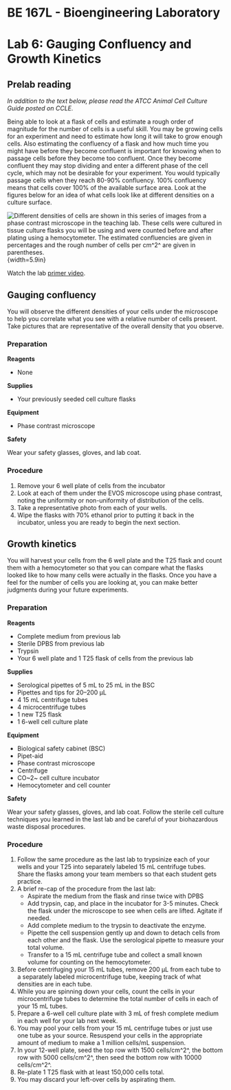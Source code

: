 # BE 167L - Bioengineering Laboratory

# Lab 6: Gauging Confluency and Growth Kinetics

## Prelab reading

*In addition to the text below, please read the ATCC Animal Cell Culture Guide posted on CCLE.*

Being able to look at a flask of cells and estimate a rough order of magnitude for the number of cells is a useful skill. You may be growing cells for an experiment and need to estimate how long it will take to grow enough cells. Also estimating the confluency of a flask and how much time you might have before they become confluent is important for knowing when to passage cells before they become too confluent. Once they become confluent they may stop dividing and enter a different phase of the cell cycle, which may not be desirable for your experiment. You would typically passage cells when they reach 80-90% confluency. 100% confluency means that cells cover 100% of the available surface area. Look at the figures below for an idea of what cells look like at different densities on a culture surface.

![Different densities of cells are shown in this series of images from a phase contrast microscope in the teaching lab. These cells were cultured in tissue culture flasks you will be using and were counted before and after plating using a hemocytometer. The estimated confluencies are given in percentages and the rough number of cells per cm^2^ are given in parentheses.](labs/graphics/cells.jpg){width=5.9in}

Watch the lab [primer video](https://www.youtube.com/watch?v=7YIXVYzxwwQ).

## Gauging confluency

You will observe the different densities of your cells under the microscope to help you correlate what you see with a relative number of cells present. Take pictures that are representative of the overall density that you observe.

### Preparation

**Reagents**

- None

**Supplies**

- Your previously seeded cell culture flasks

**Equipment**

- Phase contrast microscope

**Safety**

Wear your safety glasses, gloves, and lab coat.

### Procedure

1. Remove your 6 well plate of cells from the incubator
2. Look at each of them under the EVOS microscope using phase contrast, noting the uniformity or non-uniformity of distribution of the cells.
3. Take a representative photo from each of your wells.
4. Wipe the flasks with 70% ethanol prior to putting it back in the incubator, unless you are ready to begin the next section.

## Growth kinetics

You will harvest your cells from the 6 well plate and the T25 flask and count them with a hemocytometer so that you can compare what the flasks looked like to how many cells were actually in the flasks. Once you have a feel for the number of cells you are looking at, you can make better judgments during your future experiments.

### Preparation

**Reagents**

- Complete medium from previous lab
- Sterile DPBS from previous lab
- Trypsin
- Your 6 well plate and 1 T25 flask of cells from the previous lab

**Supplies**

- Serological pipettes of 5 mL to 25 mL in the BSC
- Pipettes and tips for 20–200 µL
- 4 15 mL centrifuge tubes
- 4 microcentrifuge tubes
- 1 new T25 flask
- 1 6-well cell culture plate

**Equipment**

- Biological safety cabinet (BSC)
- Pipet-aid
- Phase contrast microscope
- Centrifuge
- CO~2~ cell culture incubator
- Hemocytometer and cell counter

**Safety**

Wear your safety glasses, gloves, and lab coat. Follow the sterile cell culture techniques you learned in the last lab and be careful of your biohazardous waste disposal procedures.

### Procedure

1. Follow the same procedure as the last lab to trypsinize each of your wells and your T25 into separately labeled 15 mL centrifuge tubes. Share the flasks among your team members so that each student gets practice.
2. A brief re-cap of the procedure from the last lab:
    - Aspirate the medium from the flask and rinse twice with DPBS
    - Add trypsin, cap, and place in the incubator for 3-5 minutes. Check the flask under the microscope to see when cells are lifted. Agitate if needed.
    - Add complete medium to the trypsin to deactivate the enzyme.
    - Pipette the cell suspension gently up and down to detach cells from each other and the flask. Use the serological pipette to measure your total volume.
    - Transfer to a 15 mL centrifuge tube and collect a small known volume for counting on the hemocytometer.
3. Before centrifuging your 15 mL tubes, remove 200 µL from each tube to a separately labeled microcentrifuge tube, keeping track of what densities are in each tube.
4. While you are spinning down your cells, count the cells in your microcentrifuge tubes to determine the total number of cells in each of your 15 mL tubes.
5. Prepare a 6-well cell culture plate with 3  mL of fresh complete medium in each well for your lab next week.
6. You may pool your cells from your 15 mL centrifuge tubes or just use one tube as your source. Resuspend your cells in the appropriate amount of medium to make a 1 million cells/mL suspension.
7. In your 12-well plate, seed the top row with 1500 cells/cm^2^, the bottom row with 5000 cells/cm^2^, then seed the bottom row with 10000 cells/cm^2^.
9. Re-plate 1 T25 flask with at least 150,000 cells total.
10. You may discard your left-over cells by aspirating them.
